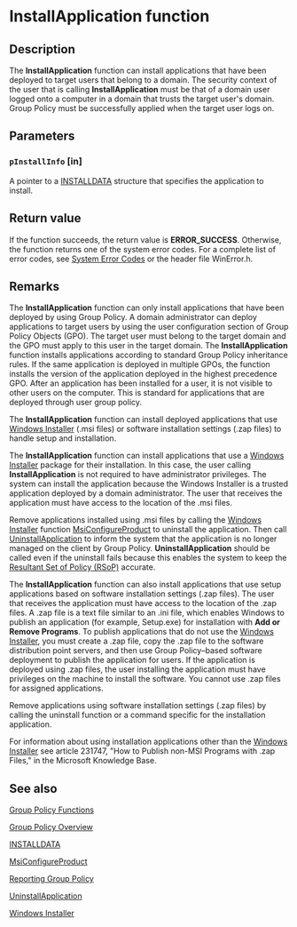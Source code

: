 # InstallApplication function

## Description

The **InstallApplication** function can install applications that have been deployed to target users that belong to a domain. The security context of the user that is calling **InstallApplication** must be that of a domain user logged onto a computer in a domain that trusts the target user's domain. Group Policy must be successfully applied when the target user logs on.

## Parameters

### `pInstallInfo` [in]

A pointer to a [INSTALLDATA](https://learn.microsoft.com/windows/desktop/api/appmgmt/ns-appmgmt-installdata) structure that specifies the application to install.

## Return value

If the function succeeds, the return value is **ERROR_SUCCESS**. Otherwise, the function returns one of the system error codes. For a complete list of error codes, see
[System Error Codes](https://learn.microsoft.com/windows/desktop/Debug/system-error-codes) or the header file WinError.h.

## Remarks

The **InstallApplication** function can only install applications that have been deployed by using Group Policy. A domain administrator can deploy applications to target users by using the user configuration section of Group Policy Objects (GPO). The target user must belong to the target domain and the GPO must apply to this user in the target domain. The **InstallApplication** function installs applications according to standard Group Policy inheritance rules. If the same application is deployed in multiple GPOs, the function installs the version of the application deployed in the highest precedence GPO. After an application has been installed for a user, it is not visible to other users on the computer. This is standard for applications that are deployed through user group policy.

The **InstallApplication** function can install deployed applications that use [Windows Installer](https://learn.microsoft.com/windows/desktop/Msi/windows-installer-portal) (.msi files) or software installation settings (.zap files) to handle setup and installation.

The
**InstallApplication** function can install applications that use a [Windows Installer](https://learn.microsoft.com/windows/desktop/Msi/windows-installer-portal) package for their installation. In this case, the user calling **InstallApplication** is not required to have administrator privileges. The system can install the application because the Windows Installer is a trusted application deployed by a domain administrator. The user that receives the application must have access to the location of the .msi files.

Remove applications installed using .msi files by calling the [Windows Installer](https://learn.microsoft.com/windows/desktop/Msi/windows-installer-portal) function [MsiConfigureProduct](https://learn.microsoft.com/windows/desktop/api/msi/nf-msi-msiconfigureproducta) to uninstall the application. Then call [UninstallApplication](https://learn.microsoft.com/windows/desktop/api/appmgmt/nf-appmgmt-uninstallapplication) to inform the system that the application is no longer managed on the client by Group Policy. **UninstallApplication** should be called even if the uninstall fails because this enables the system to keep the [Resultant Set of Policy (RSoP)](https://learn.microsoft.com/previous-versions/windows/desktop/Policy/reporting-group-policy) accurate.

The
**InstallApplication** function can also install applications that use setup applications based on software installation settings (.zap files). The user that receives the application must have access to the location of the .zap files. A .zap file is a text file similar to an .ini file, which enables Windows to publish an application (for example, Setup.exe) for installation with **Add or Remove Programs**. To publish applications that do not use the [Windows Installer](https://learn.microsoft.com/windows/desktop/Msi/windows-installer-portal), you must create a .zap file, copy the .zap file to the software distribution point servers, and then use Group Policy–based software deployment to publish the application for users.
If the application is deployed using .zap files, the user installing the application must have privileges on the machine to install the software. You cannot use .zap files for assigned applications.

Remove applications using software installation settings (.zap files) by calling the uninstall function or a command specific for the installation application.

For information about using installation applications other than the [Windows Installer](https://learn.microsoft.com/windows/desktop/Msi/windows-installer-portal) see article 231747, "How to Publish non-MSI Programs with .zap Files," in the Microsoft Knowledge Base.

## See also

[Group Policy
Functions](https://learn.microsoft.com/previous-versions/windows/desktop/Policy/group-policy-functions)

[Group Policy
Overview](https://learn.microsoft.com/previous-versions/windows/desktop/Policy/about-group-policy)

[INSTALLDATA](https://learn.microsoft.com/windows/desktop/api/appmgmt/ns-appmgmt-installdata)

[MsiConfigureProduct](https://learn.microsoft.com/windows/desktop/api/msi/nf-msi-msiconfigureproducta)

[Reporting Group Policy](https://learn.microsoft.com/previous-versions/windows/desktop/Policy/reporting-group-policy)

[UninstallApplication](https://learn.microsoft.com/windows/desktop/api/appmgmt/nf-appmgmt-uninstallapplication)

[Windows Installer](https://learn.microsoft.com/windows/desktop/Msi/windows-installer-portal)